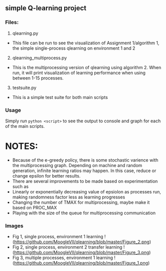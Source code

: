 ## simple Q-learning project ##

### Files: ###
1. qlearning.py
  * This file can be run to see the visualization of Assignment 1/algorithm 1, the simple single-process qlearning on environment 1 and 2
2. qlearning_multiprocess.py
  * This is the multiprocessing version of qlearning using algorithm 2. When run, it will print visualization of learning performance when using between 1-15 processes.
3. testsuite.py
  * This is a simple test suite for both main scripts

### Usage ###

Simply run `python <script>` to see the output to console and graph for each of the main scripts.

# NOTES: #
  * Because of the e-greedy policy, there is some stochastic varience with the multiprocessing graph. Depending on machine and random generation, infinite learning ratios may happen. In this case, reduce or change epsilon for better results.
  * There are several improvements to be made based on experimentation such as
   * Linearly or exponentially decreasing value of epsiolon as processes run, making randomness factor less as learning progresses
   * Changing the number of TMAX for multiprocessing, maybe make it based on PROC_MAX
   * Playing with the size of the queue for multiprocessing communication


### Images ###

  * Fig 1, single process, environment 1 learning
  !(https://github.com/MoogleVII/qlearning/blob/master/Figure_2.png)
  * Fig 2, single process, environment 2 transfer learning
  !(https://github.com/MoogleVII/qlearning/blob/master/Figure_3.png)
  * Fig 3, multiple processes, environment 1 learning
 !(https://github.com/MoogleVII/qlearning/blob/master/Figure_1.png)
